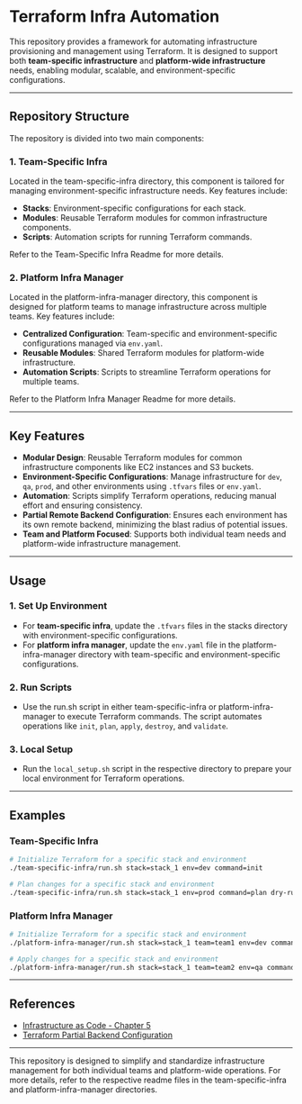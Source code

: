# Terraform Infra Automation

This repository provides a framework for automating infrastructure provisioning and management using Terraform. It is designed to support both **team-specific infrastructure** and **platform-wide infrastructure** needs, enabling modular, scalable, and environment-specific configurations.

---

## Repository Structure

The repository is divided into two main components:

### 1. **Team-Specific Infra**
Located in the team-specific-infra directory, this component is tailored for managing environment-specific infrastructure needs. Key features include:
- **Stacks**: Environment-specific configurations for each stack.
- **Modules**: Reusable Terraform modules for common infrastructure components.
- **Scripts**: Automation scripts for running Terraform commands.

Refer to the Team-Specific Infra Readme for more details.

### 2. **Platform Infra Manager**
Located in the platform-infra-manager directory, this component is designed for platform teams to manage infrastructure across multiple teams. Key features include:
- **Centralized Configuration**: Team-specific and environment-specific configurations managed via `env.yaml`.
- **Reusable Modules**: Shared Terraform modules for platform-wide infrastructure.
- **Automation Scripts**: Scripts to streamline Terraform operations for multiple teams.

Refer to the Platform Infra Manager Readme for more details.

---

## Key Features

- **Modular Design**: Reusable Terraform modules for common infrastructure components like EC2 instances and S3 buckets.
- **Environment-Specific Configurations**: Manage infrastructure for `dev`, `qa`, `prod`, and other environments using `.tfvars` files or `env.yaml`.
- **Automation**: Scripts simplify Terraform operations, reducing manual effort and ensuring consistency.
- **Partial Remote Backend Configuration**: Ensures each environment has its own remote backend, minimizing the blast radius of potential issues.
- **Team and Platform Focused**: Supports both individual team needs and platform-wide infrastructure management.

---

## Usage

### 1. **Set Up Environment**
- For **team-specific infra**, update the `.tfvars` files in the stacks directory with environment-specific configurations.
- For **platform infra manager**, update the `env.yaml` file in the platform-infra-manager directory with team-specific and environment-specific configurations.

### 2. **Run Scripts**
- Use the run.sh script in either team-specific-infra or platform-infra-manager to execute Terraform commands. The script automates operations like `init`, `plan`, `apply`, `destroy`, and `validate`.

### 3. **Local Setup**
- Run the `local_setup.sh` script in the respective directory to prepare your local environment for Terraform operations.

---

## Examples

### Team-Specific Infra
```bash
# Initialize Terraform for a specific stack and environment
./team-specific-infra/run.sh stack=stack_1 env=dev command=init

# Plan changes for a specific stack and environment
./team-specific-infra/run.sh stack=stack_1 env=prod command=plan dry-run
```

### Platform Infra Manager
```bash
# Initialize Terraform for a specific stack and environment
./platform-infra-manager/run.sh stack=stack_1 team=team1 env=dev command=init

# Apply changes for a specific stack and environment
./platform-infra-manager/run.sh stack=stack_1 team=team2 env=qa command=apply
```

---

## References

- [Infrastructure as Code - Chapter 5](https://www.oreilly.com/library/view/infrastructure-as-code/9781098114664/ch05.html)
- [Terraform Partial Backend Configuration](https://developer.hashicorp.com/terraform/language/backend#partial-configuration)

---

This repository is designed to simplify and standardize infrastructure management for both individual teams and platform-wide operations. For more details, refer to the respective readme files in the team-specific-infra and platform-infra-manager directories.